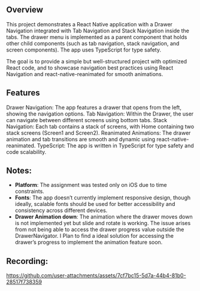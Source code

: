 ## Overview


This project demonstrates a React Native application with a Drawer Navigation integrated with Tab Navigation and Stack Navigation inside the tabs. The drawer menu is implemented as a parent component that holds other child components (such as tab navigation, stack navigation, and screen components). The app uses TypeScript for type safety.

The goal is to provide a simple but well-structured project with optimized React code, and to showcase navigation best practices using React Navigation and react-native-reanimated for smooth animations.


## Features

Drawer Navigation: The app features a drawer that opens from the left, showing the navigation options.
Tab Navigation: Within the Drawer, the user can navigate between different screens using bottom tabs.
Stack Navigation: Each tab contains a stack of screens, with Home containing two stack screens (Screen1 and Screen2).
Reanimated Animations: The drawer animation and tab transitions are smooth and dynamic using react-native-reanimated.
TypeScript: The app is written in TypeScript for type safety and code scalability.

## Notes:

- **Platform**: The assignment was tested only on iOS due to time constraints.
- **Fonts**: The app doesn’t currently implement responsive design, though ideally, scalable fonts should be used for better accessibility and consistency across different devices.
- **Drawer Animation down**: The animation where the drawer moves down is not implemented yet but slide and rotate is working. The issue arises from not being able to access the drawer progress value outside the DrawerNavigator. I Plan to find a ideal solution for accessing the drawer’s progress to implement the animation feature soon.


## Recording:

https://github.com/user-attachments/assets/7cf7bc15-5d7a-44b4-81b0-28517f738359

